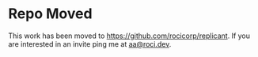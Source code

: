 # Repo Moved

This work has been moved to https://github.com/rocicorp/replicant. If you are interested in an invite ping me at aa@roci.dev.
